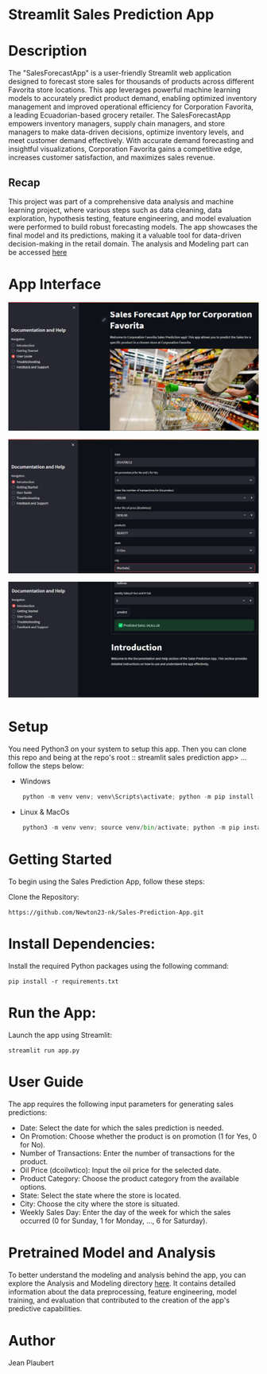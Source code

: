 # Streamlit Sales Prediction App



# Description
The "SalesForecastApp" is a user-friendly Streamlit web application designed to forecast store sales for thousands of products across different Favorita store locations. This app leverages powerful machine learning models to accurately predict product demand, enabling optimized inventory management and improved operational efficiency for Corporation Favorita, a leading Ecuadorian-based grocery retailer.
The SalesForecastApp empowers inventory managers, supply chain managers, and store managers to make data-driven decisions, optimize inventory levels, and meet customer demand effectively. With accurate demand forecasting and insightful visualizations, Corporation Favorita gains a competitive edge, increases customer satisfaction, and maximizes sales revenue.

## Recap
 This project was part of a comprehensive data analysis and machine learning project, where various steps such as data cleaning, data exploration, hypothesis testing, feature engineering, and model evaluation were performed to build robust forecasting models. The app showcases the final model and its predictions, making it a valuable tool for data-driven decision-making in the retail domain. The analysis and Modeling part can be accessed [here](https://github.com/AGwillmkawy1/Time-series-forecasting-updated)

 # App Interface
 ![Interface of the app](Images/Interface.png)

 ![Inputs](Images/Inputs.png)
 
 ![Prediction](Images/Prediction.png)
 
 # Setup
You need Python3 on your system to setup this app. Then you can clone this repo and being at the repo's root :: streamlit sales prediction app> ... follow the steps below:
* Windows
```python
    python -m venv venv; venv\Scripts\activate; python -m pip install -q --upgrade pip; python -m pip install -qr requirements.txt 
`````` 
* Linux & MacOs
```python
    python3 -m venv venv; source venv/bin/activate; python -m pip install -q --upgrade pip; python -m pip install -qr requirements.txt  

``````
 
# Getting Started
To begin using the Sales Prediction App, follow these steps:

Clone the Repository:
``````
https://github.com/Newton23-nk/Sales-Prediction-App.git
``````
# Install Dependencies:
Install the required Python packages using the following command:
``````
pip install -r requirements.txt

``````
# Run the App:
Launch the app using Streamlit:
``````
streamlit run app.py

``````

# User Guide
The app requires the following input parameters for generating sales predictions:

* Date: Select the date for which the sales prediction is needed.
* On Promotion: Choose whether the product is on promotion (1 for Yes, 0 for No).
* Number of Transactions: Enter the number of transactions for the product.
* Oil Price (dcoilwtico): Input the oil price for the selected date.
* Product Category: Choose the product category from the available options.
* State: Select the state where the store is located.
* City: Choose the city where the store is situated.
* Weekly Sales Day: Enter the day of the week for which the sales occurred (0 for Sunday, 1 for Monday, ..., 6 for Saturday).


# Pretrained Model and Analysis
To better understand the modeling and analysis behind the app, you can explore the Analysis and Modeling directory [here](https://github.com/AGwillmkawy1/Time-series-forecasting-updated). It contains detailed information about the data preprocessing, feature engineering, model training, and evaluation that contributed to the creation of the app's predictive capabilities.


# Author
Jean Plaubert